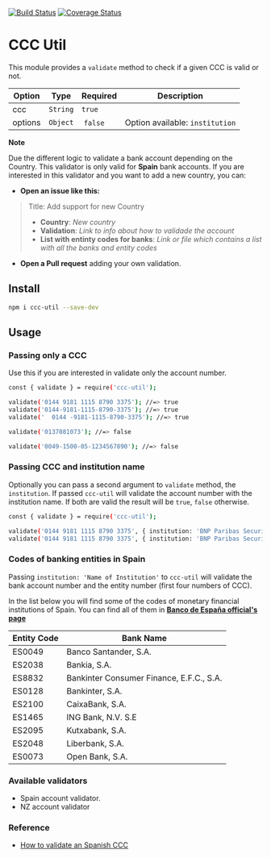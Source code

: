 [![Build Status](https://travis-ci.org/JuanMaRuiz/ccc-util.svg?branch=master)](https://travis-ci.org/JuanMaRuiz/ccc-util)
[![Coverage Status](https://coveralls.io/repos/github/JuanMaRuiz/ccc-util/badge.svg?branch=master)](https://coveralls.io/github/JuanMaRuiz/ccc-util?branch=master)

# CCC Util

This module provides a `validate` method to check if a given CCC is valid or not. 

| Option | Type | Required | Description |
|-------------|-----------|----------|----------|
| ccc | `String` | `true` |  |
| options | `Object` | `false` | Option available: `institution`|


**Note**

Due the different logic to validate a bank account depending on the Country. This validator is only valid for **Spain** bank accounts. If you are interested in this validator and you want to add a new country, you can:

* **Open an issue like this:**

> Title: Add support for new Country
> 
> * **Country**: _New country_
> * **Validation**: _Link to info about how to validade the account_
> * **List with entinty codes for banks**: _Link or file which contains a list with all the banks and entity codes_

* **Open a Pull request** adding your own validation.

## Install

```bash
npm i ccc-util --save-dev
```

## Usage

### Passing only a CCC

Use this if you are interested in validate only the account number.

```bash
const { validate } = require('ccc-util');

validate('0144 9181 1115 8790 3375'); //=> true
validate('0144-9181-1115-8790-3375'); //=> true
validate('  0144 -9181-1115-8790-3375'); //=> true

validate('0137081073'); //=> false

validate('0049-1500-05-1234567890'); //=> false
```

### Passing CCC and institution name

Optionally you can pass a second argument to `validate` method, the `institution`. If passed `ccc-util` will validate the account number with the institution name. If both are valid the result will be `true`, `false` otherwise. 

```bash
const { validate } = require('ccc-util');

validate('0144 9181 1115 8790 3375', { institution: 'BNP Paribas Securities Services, S.E.') //=> true
validate('0144 9181 1115 8790 3375', { institution: 'BNP Paribas Securities Services') //=> false
```

### Codes of banking entities in Spain

Passing `institution: 'Name of Institution'` to `ccc-util` will validate the bank account number and the entity number (first four numbers of CCC).

In the list below you will find some of the codes of monetary financial institutions of Spain. You can find all of them in **[Banco de España official's page](https://www.bde.es/webbde/es/estadis/ifm/if_es.html)**

| Entity Code | Bank Name |
|-------------|-----------|
| ES0049 | Banco Santander, S.A.|
| ES2038 | Bankia, S.A.|
| ES8832 | Bankinter Consumer Finance, E.F.C., S.A.|
| ES0128 | Bankinter, S.A.|
| ES2100 | CaixaBank, S.A.|
| ES1465 | ING Bank, N.V. S.E|
| ES2095 | Kutxabank, S.A.|
| ES2048 | Liberbank, S.A.|
| ES0073 | Open Bank, S.A.|

### Available validators

* Spain account validator.
* NZ account validator

### Reference

* [How to validate an Spanish CCC](https://es.wikipedia.org/wiki/Código_cuenta_cliente#D%C3%ADgitos_de_control)
